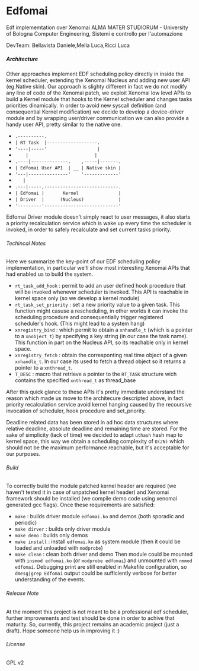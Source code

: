 Edfomai
=======
Edf implememtation over Xenomai
ALMA MATER STUDIORUM - University of Bologna
Computer Engineering, Sistemi e controllo per l'automazione

DevTeam: Bellavista Daniele,Mella Luca,Ricci Luca

##### Architecture
Other approaches implement EDF scheduling policy directly in inside the kernel scheduler,
extending the Xenomai Nucleus and adding new user API (eg.Native skin).
Our approach is slighty different in fact we do not modify any line of code of the Xenomai patch, we exploit Xenomai
low level APIs to build a Kernel module that hooks to the Kernel scheduler and changes tasks priorities dinamically.
In order to avoid new syscall definition (and consequential Kernel modification) we decide to develop a device-driver
module and by wrapping user/driver communication we can also provide a handy user API, pretty similar to the native one.

* `.----------.                            `
* `| RT Task  |-------------------.        `
* `'----|-----'                   |        `
* `     |                         |        `
* `.----|--------------.    ,-----|-------.`
* `| Edfomai User API  | __ | Native skin |`  
* `'---|---------------'    '-------------'`
* `    |                                   `   
* `.---|-----,----------------------------.`  
* `| Edfomai |       Kernel               |`
* `| Driver  |      (Nucleus)             |`   
* `'---------'----------------------------'`

Edfomai Driver module doesn't simply react to user messages, it also starts a priority recalculation service which is wake up every time the scheduler is invoked, in order to safely recalculate and set current tasks priority.

###### Techincal Notes
Here we summarize the key-point of our EDF scheduling policy implementation, in particular we'll show most interesting 
Xenomai APIs that had enabled us to build the system.

* `rt_task_add_hook` : permit to add an user defined hook procedure that will be invoked whenever scheduler is invoked. This API is reachable in kernel space only (so we develop a kernel module)
* `rt_task_set_priority` : set a new priority value to a given task. This function might casuse a rescheduling, in other worlds it can invoke the scheduling procedure and consequentially trigger registered scheduler's hook. (This might lead to a system hang)
* `xnregistry_bind` : which permit to obtain a `xnhandle_t` (which is a pointer to a `xnobject_t`) by specifying a key string (in our case the task name). This function in part on the Nucleus API, so its reachable only in kernel space.
* `xnregistry_fetch` : obtain the corresponting real time object of a given `xnhandle_t`. In our case its used to fetch a thread object so it returns a pointer to a `xnthread_t`.
* `T_DESC` : macro that retrieve a pointer to the `RT_TASK` structure wich contains the specified `xnthread_t` as thread_base

After this quick glance to these APIs it's pretty immediate understand the reason which made us move to the architecure descripted above, in fact priority recalculation service avoid kernel hanging caused by the recoursive invocation of scheduler, hook procedure and set_priority. 

Deadline related data has been stored in ad hoc data structures where relative deadline, absolute deadline and remaining time are stored. For the sake of simplicity (lack of time) we decided to adapt `uthash` hash map to kernel space, this way we obtain a scheduling complexity of `O(2N)` which should not be the maximum performance reachable, but it's acceptable for our purposes.

###### Build
To correctly build the module patched kernel header are required (we haven't tested it in case of unpatched kernel header) and Xenomai framework should be installed (we compile demo code using xenomai generated gcc flags).
Once these requirements are satisfied:
* `make` : builds driver module `edfomai.ko` and demos (both sporadic and periodic)
* `make dirver` : builds only driver module
* `make demo` : builds only demos
* `make install` : install `edfomai.ko` as system module (then it could be loaded and unloaded with `modprobe`)
* `make clean` : clean both driver and demo
Then module could be mounted with `insmod edfomai.ko` (or `modprobe edfomai`) and unmounted with `rmmod edfomai`. Debugging print are still enabled in Makefile configuration, so `dmesg|grep Edfomai` output could be sufficiently verbose for better understanding of the events.

###### Release Note
At the moment this project is not meant to be a professional edf scheduler, further improvements and test should be done in order to achive that maturity. So, currently, this project remains an academic project (just a draft).
Hope someone help us in improving it :)
###### License
GPL v2
